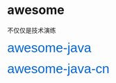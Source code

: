 # awesome
不仅仅是技术演练

<a style="color:#0366d6;font-family:Tahoma,Helvetica;font-size:30px;text-decoration:none" href="https://github.com/akullpp/awesome-java">awesome-java</a>

<a style="color:#0366d6;font-family:Tahoma,Helvetica;font-size:30px;text-decoration:none" href="https://github.com/jobbole/awesome-java-cn">awesome-java-cn</a>